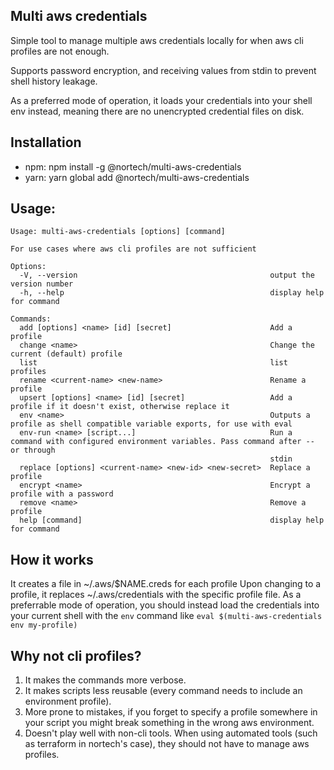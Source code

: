 ## Multi aws credentials

Simple tool to manage multiple aws credentials locally for when aws cli profiles are not enough.

Supports password encryption, and receiving values from stdin to prevent shell history leakage.

As a preferred mode of operation, it loads your credentials into your shell env instead, meaning there are no unencrypted credential files on disk.

## Installation

- npm: npm install -g @nortech/multi-aws-credentials
- yarn: yarn global add @nortech/multi-aws-credentials

## Usage:

```
Usage: multi-aws-credentials [options] [command]

For use cases where aws cli profiles are not sufficient

Options:
  -V, --version                                           output the version number
  -h, --help                                              display help for command

Commands:
  add [options] <name> [id] [secret]                      Add a profile
  change <name>                                           Change the current (default) profile
  list                                                    list profiles
  rename <current-name> <new-name>                        Rename a profile
  upsert [options] <name> [id] [secret]                   Add a profile if it doesn't exist, otherwise replace it
  env <name>                                              Outputs a profile as shell compatible variable exports, for use with eval
  env-run <name> [script...]                              Run a command with configured environment variables. Pass command after -- or through
                                                          stdin
  replace [options] <current-name> <new-id> <new-secret>  Replace a profile
  encrypt <name>                                          Encrypt a profile with a password
  remove <name>                                           Remove a profile
  help [command]                                          display help for command
```

## How it works

It creates a file in ~/.aws/$NAME.creds for each profile
Upon changing to a profile, it replaces ~/.aws/credentials with the specific profile file.
As a preferrable mode of operation, you should instead load the credentials into your current shell with the `env` command like `eval $(multi-aws-credentials env my-profile)`

## Why not cli profiles?

1. It makes the commands more verbose.
2. It makes scripts less reusable (every command needs to include an environment profile).
3. More prone to mistakes, if you forget to specify a profile somewhere in your script you might break something in the wrong aws environment.
4. Doesn't play well with non-cli tools. When using automated tools (such as terraform in nortech's case), they should not have to manage aws profiles.
